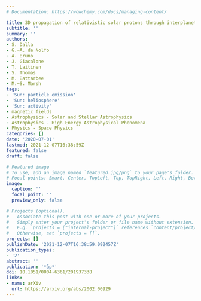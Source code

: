 ```yaml
---
# Documentation: https://wowchemy.com/docs/managing-content/

title: 3D propagation of relativistic solar protons through interplanetary space
subtitle: ''
summary: ''
authors:
- S. Dalla
- G.~A. de Nolfo
- A. Bruno
- J. Giacalone
- T. Laitinen
- S. Thomas
- M. Battarbee
- M.~S. Marsh
tags:
- 'Sun: particle emission'
- 'Sun: heliosphere'
- 'Sun: activity'
- magnetic fields
- Astrophysics - Solar and Stellar Astrophysics
- Astrophysics - High Energy Astrophysical Phenomena
- Physics - Space Physics
categories: []
date: '2020-07-01'
lastmod: 2021-12-07T16:38:59Z
featured: false
draft: false

# Featured image
# To use, add an image named `featured.jpg/png` to your page's folder.
# Focal points: Smart, Center, TopLeft, Top, TopRight, Left, Right, BottomLeft, Bottom, BottomRight.
image:
  caption: ''
  focal_point: ''
  preview_only: false

# Projects (optional).
#   Associate this post with one or more of your projects.
#   Simply enter your project's folder or file name without extension.
#   E.g. `projects = ["internal-project"]` references `content/project/deep-learning/index.md`.
#   Otherwise, set `projects = []`.
projects: []
publishDate: '2021-12-07T16:38:59.092457Z'
publication_types:
- '2'
abstract: ''
publication: '*åp*'
doi: 10.1051/0004-6361/201937338
links:
- name: arXiv
  url: https://arxiv.org/abs/2002.00929
---
```

